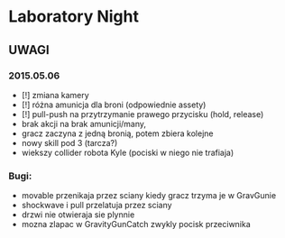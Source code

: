 # Laboratory Night
## UWAGI
### 2015.05.06
- [!] zmiana kamery
- [!] różna amunicja dla broni (odpowiednie assety)
- [!] pull-push na przytrzymanie prawego przycisku (hold, release)
- brak akcji na brak amunicji/many,
- gracz zaczyna z jedną bronią, potem zbiera kolejne
- nowy skill pod 3 (tarcza?)
- wiekszy collider robota Kyle (pociski w niego nie trafiaja)

### Bugi:
- movable przenikaja przez sciany kiedy gracz trzyma je w GravGunie
- shockwave i pull przelatuja przez sciany
- drzwi nie otwieraja sie plynnie
- mozna zlapac w GravityGunCatch zwykly pocisk przeciwnika
